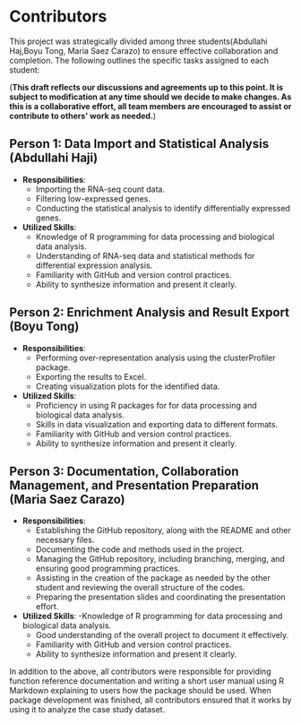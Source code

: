 # Contributors

This project was strategically divided among three students(Abdullahi Haj,Boyu Tong, Maria Saez Carazo) to ensure effective collaboration and completion. The following outlines the specific tasks assigned to each student:

(**This draft reflects our discussions and agreements up to this point. It is subject to modification at any time should we decide to make changes. As this is a collaborative effort, all team members are encouraged to assist or contribute to others' work as needed.**)
## Person 1: Data Import and Statistical Analysis (Abdullahi Haji)
- **Responsibilities**:
  - Importing the RNA-seq count data.
  - Filtering low-expressed genes.
  - Conducting the statistical analysis to identify differentially expressed genes.
- **Utilized Skills**:
  - Knowledge of R programming for data processing and  biological data analysis.
  - Understanding of RNA-seq data and statistical methods for differential expression analysis.
  - Familiarity with GitHub and version control practices.
  - Ability to synthesize information and present it clearly.

## Person 2: Enrichment Analysis and Result Export	(Boyu Tong)
- **Responsibilities**:
  - Performing over-representation analysis using the clusterProfiler package.
  - Exporting the results to Excel.
  - Creating visualization plots for the identified data.
- **Utilized Skills**:
  - Proficiency in using R packages for for data processing and biological data analysis.
  - Skills in data visualization and exporting data to different formats.
  - Familiarity with GitHub and version control practices.
  - Ability to synthesize information and present it clearly.

## Person 3: Documentation, Collaboration Management, and Presentation Preparation	(Maria Saez Carazo)
- **Responsibilities**:
  - Establishing the GitHub repository, along with the README and other necessary files.
  - Documenting the code and methods used in the project.
  - Managing the GitHub repository, including branching, merging, and ensuring good programming practices.
  - Assisting in the creation of the package as needed by the other student and reviewing the overall structure of the codes.
  - Preparing the presentation slides and coordinating the presentation effort.
- **Utilized Skills**:
  -Knowledge of R programming for data processing and biological data analysis.
  - Good understanding of the overall project to document it effectively.
  - Familiarity with GitHub and version control practices.
  - Ability to synthesize information and present it clearly.

In addition to the above, all contributors were responsible for providing function reference documentation and writing a short user manual using R Markdown explaining to users how the package should be used. When package development was finished, all contributors ensured that it works by using it to analyze the case study dataset.

